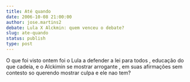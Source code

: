 ```yaml
---
title: Até quando
date: 2006-10-08 21:00:00
author: jose.martins2
debate: Lula X Alckmin: quem venceu o debate?
slug: ate-quando
status: publish 
type: post
---
```


O que foi visto ontem foi o Lula a defender a lei para todos , educação do que cadeia, e o Alckimin se mostrar arrogante , em suas afirmações sem contesto so querendo mostrar culpa e ele nao tem?
